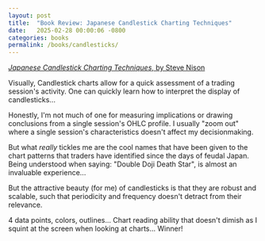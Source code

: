 ```yaml
---
layout: post
title:  "Book Review: Japanese Candlestick Charting Techniques"
date:   2025-02-28 00:00:06 -0800
categories: books
permalink: /books/candlesticks/
---
```

[*Japanese Candlestick Charting Techniques*, by Steve Nison](https://www.amazon.com/Japanese-Candlestick-Charting-Techniques-Second/dp/0735201811)

Visually, Candlestick charts allow for a quick assessment of a trading session's activity.  One can quickly learn how to interpret the display of candlesticks...

Honestly, I'm not much of one for measuring implications or drawing conclusions from a single session's OHLC profile.  I usually "zoom out" where a single session's characteristics doesn't affect my decisionmaking.

But what *really* tickles me are the cool names that have been given to the chart patterns that traders have identified since the days of feudal Japan. Being understood when saying: "Double Doji Death Star", is almost an invaluable experience...

But the attractive beauty (for me) of candlesticks is that they are robust and scalable, such that periodicity and frequency doesn't detract from their relevance.

4 data points, colors, outlines...  Chart reading ability that doesn't dimish as I squint at the screen when looking at charts...  Winner!